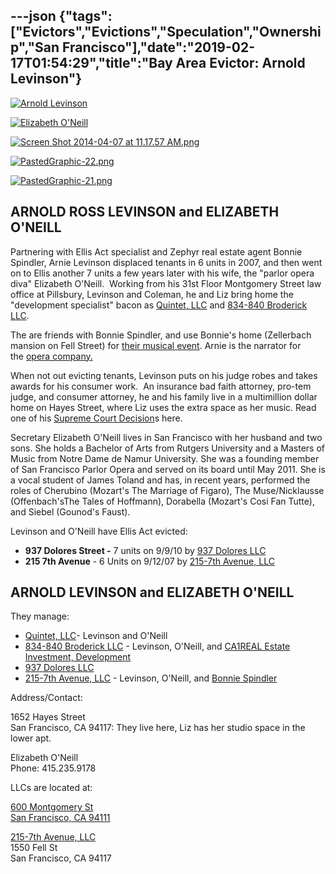 ---json
{"tags":["Evictors","Evictions","Speculation","Ownership","San Francisco"],"date":"2019-02-17T01:54:29","title":"Bay Area Evictor: Arnold Levinson"}
---

[![Arnold Levinson](https://images.squarespace-cdn.com/content/v1/52b7d7a6e4b0b3e376ac8ea2/1399564517773-FPGE12HFM2XQ29P69BCE/ke17ZwdGBToddI8pDm48kP6js0fFIsk36budvV4tLAVZw-zPPgdn4jUwVcJE1ZvWhcwhEtWJXoshNdA9f1qD7dso8WS9HrXe-DDzLfr_qHnD-O3FALnFjZRcAhgZ9im6_dYejufmibBlKyjm01Y85w/Screen+Shot+2014-05-08+at+8.59.54+AM.png)](https://images.squarespace-cdn.com/content/v1/52b7d7a6e4b0b3e376ac8ea2/1399564517773-FPGE12HFM2XQ29P69BCE/ke17ZwdGBToddI8pDm48kP6js0fFIsk36budvV4tLAVZw-zPPgdn4jUwVcJE1ZvWhcwhEtWJXoshNdA9f1qD7dso8WS9HrXe-DDzLfr_qHnD-O3FALnFjZRcAhgZ9im6_dYejufmibBlKyjm01Y85w/Screen+Shot+2014-05-08+at+8.59.54+AM.png) 

[![Elizabeth O'Neill](https://images.squarespace-cdn.com/content/v1/52b7d7a6e4b0b3e376ac8ea2/1399564517769-DSNSVBMRAKGB028YR8QP/ke17ZwdGBToddI8pDm48kPwsskYSBZrGzc1Mx5WxYCNZw-zPPgdn4jUwVcJE1ZvWhcwhEtWJXoshNdA9f1qD7SolCep30WpQRIjoQKeSzBByaNOnK-Z8X_cGqAYtT_dJYIsN4TODXnFYHRvsYIadYw/Screen+Shot+2014-05-08+at+9.00.17+AM.png)](https://images.squarespace-cdn.com/content/v1/52b7d7a6e4b0b3e376ac8ea2/1399564517769-DSNSVBMRAKGB028YR8QP/ke17ZwdGBToddI8pDm48kPwsskYSBZrGzc1Mx5WxYCNZw-zPPgdn4jUwVcJE1ZvWhcwhEtWJXoshNdA9f1qD7SolCep30WpQRIjoQKeSzBByaNOnK-Z8X_cGqAYtT_dJYIsN4TODXnFYHRvsYIadYw/Screen+Shot+2014-05-08+at+9.00.17+AM.png) 

[![Screen Shot 2014-04-07 at 11.17.57 AM.png](https://images.squarespace-cdn.com/content/v1/52b7d7a6e4b0b3e376ac8ea2/1396894433668-BMA3RM3U6F2ITATR2U08/ke17ZwdGBToddI8pDm48kFRuYltDphHGnmmdQEf8rRpZw-zPPgdn4jUwVcJE1ZvWQUxwkmyExglNqGp0IvTJZamWLI2zvYWH8K3-s_4yszcp2ryTI0HqTOaaUohrI8PIyF0b5tQffjGbm-1bG7XiTIBH7aRvaZeZVimg9NvuNb8/Screen+Shot+2014-04-07+at+11.17.57+AM.png)](https://images.squarespace-cdn.com/content/v1/52b7d7a6e4b0b3e376ac8ea2/1396894433668-BMA3RM3U6F2ITATR2U08/ke17ZwdGBToddI8pDm48kFRuYltDphHGnmmdQEf8rRpZw-zPPgdn4jUwVcJE1ZvWQUxwkmyExglNqGp0IvTJZamWLI2zvYWH8K3-s_4yszcp2ryTI0HqTOaaUohrI8PIyF0b5tQffjGbm-1bG7XiTIBH7aRvaZeZVimg9NvuNb8/Screen+Shot+2014-04-07+at+11.17.57+AM.png) 

[![PastedGraphic-22.png](https://images.squarespace-cdn.com/content/v1/52b7d7a6e4b0b3e376ac8ea2/1396846991859-Q3P1HQT19L0EK06HQHSL/ke17ZwdGBToddI8pDm48kPKn733Csf13MhZnak9lltZZw-zPPgdn4jUwVcJE1ZvWEtT5uBSRWt4vQZAgTJucoTqqXjS3CfNDSuuf31e0tVGWHUjgqNLJeCV2awNiDkBoaPxkNStmolm22KueGcsxgx926scO3xePJoa6uVJa9B4/PastedGraphic-22.png)](https://images.squarespace-cdn.com/content/v1/52b7d7a6e4b0b3e376ac8ea2/1396846991859-Q3P1HQT19L0EK06HQHSL/ke17ZwdGBToddI8pDm48kPKn733Csf13MhZnak9lltZZw-zPPgdn4jUwVcJE1ZvWEtT5uBSRWt4vQZAgTJucoTqqXjS3CfNDSuuf31e0tVGWHUjgqNLJeCV2awNiDkBoaPxkNStmolm22KueGcsxgx926scO3xePJoa6uVJa9B4/PastedGraphic-22.png) 

[![PastedGraphic-21.png](https://images.squarespace-cdn.com/content/v1/52b7d7a6e4b0b3e376ac8ea2/1396846987403-N1B6IO0DVQC5T79LYMO1/ke17ZwdGBToddI8pDm48kHFN3u4pLc4NALfklaMAowNZw-zPPgdn4jUwVcJE1ZvWEtT5uBSRWt4vQZAgTJucoTqqXjS3CfNDSuuf31e0tVFPtJXlBBhLwz3gQQFu6GOXMwSkJDa_qLuv9orwgGqzU1tO8nJtk629tZGIWiyY3XQ/PastedGraphic-21.png)](https://images.squarespace-cdn.com/content/v1/52b7d7a6e4b0b3e376ac8ea2/1396846987403-N1B6IO0DVQC5T79LYMO1/ke17ZwdGBToddI8pDm48kHFN3u4pLc4NALfklaMAowNZw-zPPgdn4jUwVcJE1ZvWEtT5uBSRWt4vQZAgTJucoTqqXjS3CfNDSuuf31e0tVFPtJXlBBhLwz3gQQFu6GOXMwSkJDa_qLuv9orwgGqzU1tO8nJtk629tZGIWiyY3XQ/PastedGraphic-21.png) 

ARNOLD ROSS LEVINSON and ELIZABETH O'NEILL
------------------------------------------

Partnering with Ellis Act specialist and Zephyr real estate agent Bonnie Spindler, Arnie Levinson displaced tenants in 6 units in 2007, and then went on to Ellis another 7 units a few years later with his wife, the "parlor opera diva" Elizabeth O'Neill.  Working from his 31st Floor Montgomery Street law office at Pillsbury, Levinson and Coleman, he and Liz bring home the "development specialist" bacon as [Quintet, LLC](http://www.corporationwiki.com/California/San-Francisco/quintet-llc/47704427.aspx) and [834-840 Broderick LLC](http://www.corporationwiki.com/California/San-Francisco/834-840-broderick-llc/47704462.aspx).

The are friends with Bonnie Spindler, and use Bonnie's home (Zellerbach mansion on Fell Street) for [their musical event](http://www.marketwired.com/press-release/san-francisco-parlor-opera-perform-wa-mozarts-le-nozze-di-figaro-san-franciscos-historic-845707.htm). Arnie is the narrator for the [opera company.](http://www.jamestolandvocalarts.com/about-more.htm) 

When not out evicting tenants, Levinson puts on his judge robes and takes awards for his consumer work.  An insurance bad faith attorney, pro-tem judge, and consumer attorney, he and his family live in a multimillion dollar home on Hayes Street, where Liz uses the extra space as her music. Read one of his [Supreme Court Decision](/s/The-Supreme-Courts-Shameful-Descent-Into-Disrepute.pdf)s here. 

Secretary Elizabeth O'Neill lives in San Francisco with her husband and two sons. She holds a Bachelor of Arts from Rutgers University and a Masters of Music from Notre Dame de Namur University. She was a founding member of San Francisco Parlor Opera and served on its board until May 2011. She is a vocal student of James Toland and has, in recent years, performed the roles of Cherubino (Mozart's The Marriage of Figaro), The Muse/Nicklausse (Offenbach'sThe Tales of Hoffmann), Dorabella (Mozart's Cosi Fan Tutte), and Siebel (Gounod's Faust).

Levinson and O'Neill have Ellis Act evicted:

*   **937 Dolores Street -** 7 units on 9/9/10 by [937 Dolores LLC](#) 
*   **215 7th Avenue** - 6 Units on 9/12/07 by  [215-7th Avenue, LLC](http://www.corporationwiki.com/California/San-Francisco/215-7th-avenue-llc/46764524.aspx) 

ARNOLD LEVINSON and ELIZABETH O'NEILL
-------------------------------------

They manage:

*   [Quintet, LLC](http://www.corporationwiki.com/California/San-Francisco/quintet-llc/47704427.aspx)\- Levinson and O'Neill
*   [834-840 Broderick LLC](http://www.corporationwiki.com/California/San-Francisco/834-840-broderick-llc/47704462.aspx) - Levinson, O'Neill, and [CA1REAL Estate Investment, Development](http://www.corporationwiki.com/p/2enari/ca1real-estate-investment-development-and) 
*   [937 Dolores LLC](https://antievictionmap.squarespace.com/config/#) 
*   [215-7th Avenue, LLC](http://www.corporationwiki.com/California/San-Francisco/215-7th-avenue-llc/46764524.aspx) - Levinson, O'Neill, and [Bonnie Spindler](/bonnie-spindler)
    

Address/Contact:

1652 Hayes Street  
San Francisco, CA 94117: They live here, Liz has her studio space in the lower apt.

Elizabeth O'Neill  
Phone: 415.235.9178

LLCs are located at:

[600 Montgomery St  
San Francisco, CA 94111](http://www.corporationwiki.com/California/San-Francisco/600-Montgomery-St-San-Francisco-CA-94111-a21714.aspx)

[215-7th Avenue, LLC](http://www.corporationwiki.com/California/San-Francisco/215-7th-avenue-llc/46764524.aspx)   
1550 Fell St  
San Francisco, CA 94117